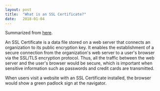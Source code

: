```yaml
---
layout: post
title:  "What is an SSL Certificate?"
date:   2018-01-04
---
```


Summarized from [here](https://www.globalsign.com/en/ssl-information-center/what-is-an-ssl-certificate/).

An SSL Certificate is a data file stored on a web server that connects 
an organization to its public encryption key.
It enables the establishment of a secure connection from the organization's web server to a 
user's browser via the SSL/TLS encryption protocol.
Thus, all the traffic between the web server and the user's browser would be secure,
which is important when sensitive information such as passwords and 
credit cards are transmitted.

When users visit a website with an SSL Certificate installed,
the browser would show a green padlock sign at the navigator.
